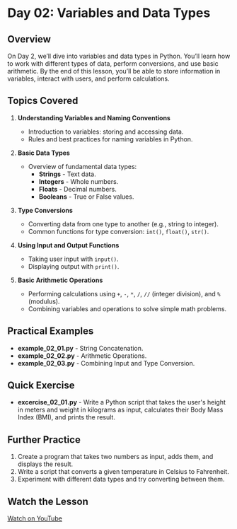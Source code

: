 # Day 02: Variables and Data Types

## Overview
On Day 2, we’ll dive into variables and data types in Python. You’ll learn how to work with different types of data, perform conversions, and use basic arithmetic. By the end of this lesson, you’ll be able to store information in variables, interact with users, and perform calculations.

## Topics Covered
1. **Understanding Variables and Naming Conventions**
   - Introduction to variables: storing and accessing data.
   - Rules and best practices for naming variables in Python.

2. **Basic Data Types**
   - Overview of fundamental data types: 
     - **Strings** - Text data.
     - **Integers** - Whole numbers.
     - **Floats** - Decimal numbers.
     - **Booleans** - True or False values.

3. **Type Conversions**
   - Converting data from one type to another (e.g., string to integer).
   - Common functions for type conversion: `int()`, `float()`, `str()`.

4. **Using Input and Output Functions**
   - Taking user input with `input()`.
   - Displaying output with `print()`.

5. **Basic Arithmetic Operations**
   - Performing calculations using `+`, `-`, `*`, `/`, `//` (integer division), and `%` (modulus).
   - Combining variables and operations to solve simple math problems.

## Practical Examples
- **example_02_01.py** - String Concatenation.
- **example_02_02.py** - Arithmetic Operations.
- **example_02_03.py** - Combining Input and Type Conversion.

## Quick Exercise
- **excercise_02_01.py** - Write a Python script that takes the user's height in meters and weight in kilograms as input, calculates their Body Mass Index (BMI), and prints the result.


## Further Practice
1. Create a program that takes two numbers as input, adds them, and displays the result.
2. Write a script that converts a given temperature in Celsius to Fahrenheit.
3. Experiment with different data types and try converting between them.

## Watch the Lesson
[Watch on YouTube](https://www.youtube.com/sample_link)

